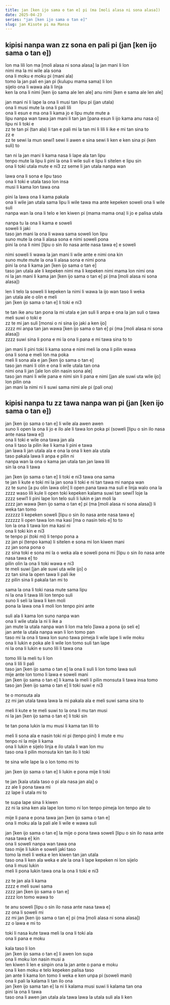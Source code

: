 ```yaml
---
title: jan [ken ijo sama o tan e] pi (ma [moli alasa ni sona alasa])
date: 2025-04-23
series: "jan [ken ijo sama o tan e]"
slug: jan Kisote pi ma Mansa
---
```


## kipisi nanpa wan zz sona en pali pi (jan [ken ijo sama o tan e])

lon ma lili lon ma [moli alasa ni sona alasa] la jan mani li lon  
nimi ma la mi wile ala sona  
ona li moku e moku pi (mani ala)  
tomo la jan pali en jan pi (kulupu mama sama) li lon  
sijelo ona li wawa ala li linja  
ken la ona li nimi [ken ijo sama ale len ale] anu nimi [ken e sama ale len ale]  

jan mani ni li lape la ona li musi tan lipu pi (jan utala)  
ona li musi mute la ona li pali lili  
ona li esun e ma ona li kama jo e lipu mute mute a  
lipu nanpa wan tawa jan mani li tan jan [pana esun li ijo kama anu nasa o]  
lipu ni li toki e  
zz te tan pi (tan ala) li tan e pali mi la tan mi li lili li ike e mi tan sina to  
zz e  
zz te sewi la mun sewi1 sewi li awen e sina sewi li ken e ken sina pi (ken suli) to  

tan ni la jan mani li kama nasa li lape ala tan lipu  
tenpo mute la lipu li pini la ona li wile suli e lipu li sitelen e lipu sin  
ona li toki utala mute e ni3 zz seme li jan utala nanpa wan  

lawa ona li sona e lipu taso  
ona li toki e utala taso lon insa  
musi li kama lon tawa ona  

pini la lawa ona li kama pakala  
ona li wile jan utala sama lipu li wile tawa ma ante kepeken soweli ona li wile suli  
nanpa wan la ona li telo e len kiwen pi (mama mama ona) li jo e palisa utala  

nanpa tu la ona li kama e soweli  
soweli li jaki  
taso jan mani la ona li wawa sama soweli lon lipu  
suno mute la ona li alasa sona e nimi soweli pona  
pini la ona li nimi [lipu o sin ilo nasa ante nasa tawa e] e soweli  

nimi soweli li wawa la jan mani li wile ante e nimi ona kin  
suno mute mute la ona li alasa sona e nimi pona  
pini la ona li kama jan [ken ijo sama o tan e]  
taso jan utala ale li kepeken nimi ma li kepeken nimi mama lon nimi ona  
ni la jan mani li kama jan [ken ijo sama o tan e] pi (ma [moli alasa ni sona alasa])  

len li telo la soweli li kepeken la nimi li wawa la ijo wan taso li weka  
jan utala ale o olin e meli  
jan [ken ijo sama o tan e] li toki e ni3  

te tan ike anu tan pona la mi utala e jan suli li anpa e ona la jan suli o tawa meli suwi o toki e  
zz te mi jan suli [monsi o ni sina ijo jaki a ken ijo]  
zzzz mi anpa tan jan wawa [ken ijo sama o tan e] pi (ma [moli alasa ni sona alasa])   
zzzz suwi sina li pona e mi la ona li pana e mi tawa sina to to

jan mani li pini toki li kama sona e nimi meli la ona li pilin wawa  
ona li sona e meli lon ma poka   
meli li sona ala e jan [ken ijo sama o tan e]  
taso jan mani li olin e ona li wile utala tan ona  
nimi ona li jan [ale lon olin nasin sona ale]  
taso jan mani li wile pana e nimi sin li pana e nimi [jan ale suwi uta wile ijo] lon pilin ona  
jan mani la nimi ni li suwi sama nimi ale pi (pali ona)  

## kipisi nanpa tu zz tawa nanpa wan pi (jan [ken ijo sama o tan e])

jan [ken ijo sama o tan e] li wile ala awen awen  
suno li open la ona li jo e ilo ale li tawa lon poka pi (soweli [lipu o sin ilo nasa ante nasa tawa e])  
ona li toki e wile ona tawa jan ala  
ona li taso la pilin ike li kama li pini e tawa  
jan lawa li jan utala ala e ona la ona li ken ala utala  
taso pakala lawa li anpa e pilin ni  
nanpa wan la ona o kama jan utala tan jan lawa lili  
sin la ona li tawa  

jan [ken ijo sama o tan e] li toki e ni3 tawa ona sama  
te jan li kute e toki mi la jan sona li toki e ni tan tawa mi nanpa wan  
zz te suno [a pu olin lawa olin] li open pana tawa ma suli e linja walo ona la  
zzzz waso lili kule li open toki kepeken kalama suwi tan sewi1 loje la  
zzzz sewi1 li pini lape lon telo suli li lukin e jan moli la  
zzzz jan wawa [ken ijo sama o tan e] pi (ma [moli alasa ni sona alasa]) li weka tan tomo  
zzzzzz li kepeken soweli [lipu o sin ilo nasa ante nasa tawa e]  
zzzzzz li open tawa lon ma kasi [ma o nasin telo e] to to  
lon la ona li tawa lon ma kasi ni  
ona li toki kin e ni3  
te tenpo pi (toki mi) li tenpo pona a  
zz jan pi (tenpo kama) li sitelen e sona mi lon kiwen mani  
zz jan sona pona o  
zz sina toki e sona mi la o weka ala e soweli pona mi [lipu o sin ilo nasa ante nasa tawa e] to  
pilin olin la ona li toki wawa e ni3  
te meli suwi [jan ale suwi uta wile ijo] o  
zz tan sina la open tawa li pali ike  
zz pilin sina li pakala tan mi to  

sama la ona li toki nasa mute sama lipu  
ni la ona li tawa lili lon tenpo suli  
suno li seli la lawa li ken moli  
pona la lawa ona li moli lon tenpo pini ante  

suli ala li kama lon suno nanpa wan  
ona li wile utala la ni li ike a  
jan mute la utala nanpa wan li lon ma telo [lawa a pona ijo seli e]  
jan ante la utala nanpa wan li lon tomo pan  
taso mi la ona li tawa lon suno tawa pimeja li wile lape li wile moku  
ona li lukin e poka ale li wile lon tomo suli tan lape  
ni la ona li lukin e suno lili li tawa ona  

tomo lili la meli tu li lon  
ona li lili li pali  
taso jan [ken ijo sama o tan e] la ona li suli li lon tomo lawa suli  
mije ante lon tomo li lawa e soweli mani  
jan [ken ijo sama o tan e] li kama la meli li pilin monsuta li tawa insa tomo  
taso jan [ken ijo sama o tan e] li toki suwi e ni3

te o monsuta ala  
zz mi jan utala tawa lawa la mi pakala ala e meli suwi sama sina to  

meli li kute e te meli suwi to la ona li mu tan musi  
ni la jan [ken ijo sama o tan e] li toki sin  

te tan pona lukin la mu musi li kama tan lili to  

meli li sona ala e nasin toki ni pi (tenpo pini) li mute e mu  
tenpo ni la mije li kama  
ona li lukin e sijelo linja e ilo utala li wan lon mu  
taso ona li pilin monsuta kin tan ilo li toki  

te sina wile lape la o lon tomo mi to  

jan [ken ijo sama o tan e] li lukin e pona mije li toki  

te jan [kala utala taso o pi ala nasa jan ala] o  
zz ale li pona tawa mi  
zz lape li utala mi to  

te supa lape sina li kiwen  
zz ni la sina ken ala lape lon tomo ni lon tenpo pimeja lon tenpo ale to  

mije li pana e pona tawa jan [ken ijo sama o tan e]  
ona li moku ala la pali ale li wile e wawa suli  

jan [ken ijo sama o tan e] la mije o pona tawa soweli [lipu o sin ilo nasa ante nasa tawa e] kin  
ona li soweli nanpa wan tawa ona  
taso mije li lukin e soweli jaki taso  
tomo la meli li weka e len kiwen tan jan utala  
taso ona li ken ala weka e ale la ona li lape kepeken ni lon sijelo  
ona li musi lukin  
meli li pona lukin tawa ona la ona li toki e ni3  

zz te jan ala li kama  
zzzz e meli suwi sama  
zzzz jan [ken ijo sama o tan e]  
zzzz lon tomo wawa to  

te anu soweli [lipu o sin ilo nasa ante nasa tawa e]  
zz ona li soweli mi  
zz mi jan [ken ijo sama o tan e] pi (ma [moli alasa ni sona alasa])  
zz o lawa e mi to  

toki li nasa kute tawa meli la ona li toki ala  
ona li pana e moku  

kala taso li lon  
jan [ken ijo sama o tan e] li awen lon supa  
ona li moku lon nasin musi a  
len kiwen li len e sinpin ona la jan ante o pana e moku  
ona li ken moku e telo kepeken palisa taso  
jan ante li kama lon tomo li weka e ken unpa pi (soweli mani)  
ona li pali la kalama li tan ilo ona  
jan [ken ijo sama tan e] la ni li kalama musi suwi li kalama tan ona  
pini la ona li tawa  
taso ona li awen jan utala ala tawa lawa la utala suli ala li ken  
